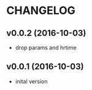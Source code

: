 # CHANGELOG

## v0.0.2 (2016-10-03)
* drop params and hrtime

## v0.0.1 (2016-10-03)
* inital version
